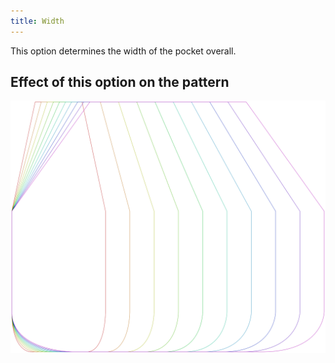 ```yaml
---
title: Width
---
```


This option determines the width of the pocket overall.

## Effect of this option on the pattern

![This image shows the effect of this option by superimposing several variants that have a different value for this option](lucy_width_sample.svg "Effect of this option on the pattern")

